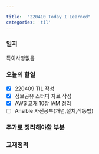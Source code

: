 ```yaml
---

title:  "220410 Today I Learned"
categories: 'til'
---
```

<!-- 
![aas](/assets/til/220328til1.png)

<img src="/assets/til/220328til1.png" width="100%" height="100%"> -->



### 일지

특이사항없음   




### 오늘의 할일

- [x] 220409 TIL 작성    
- [X] 정보공유 스터디 자료 작성
- [x] AWS 교재 10장 IAM 정리
- [ ] Ansible 사전공부(개념,설치,작동법)

### 추가로 정리해야할 부분




### 교재정리
